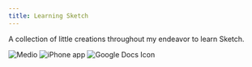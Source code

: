 ```yaml
---
title: Learning Sketch
---
```


A collection of little creations throughout my endeavor to learn Sketch.

<img class="post-pic-body" src="{{ site.baseurl }}/assets/img/work/proj-4/medio.png" alt="Medio">

<img class="post-pic-body" src="{{ site.baseurl }}/assets/img/work/proj-4/phone.png" alt="iPhone app">

<img class="post-pic-body" src="{{ site.baseurl }}/assets/img/work/proj-4/docs.png" alt="Google Docs Icon">


